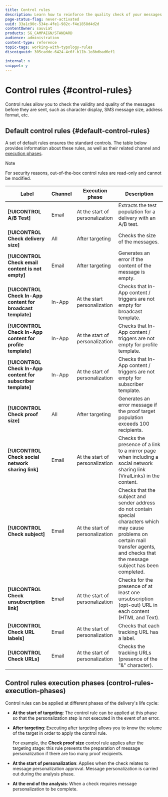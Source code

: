```yaml
---
title: Control rules
description: Learn how to reinforce the quality check of your messages with control rules.
page-status-flag: never-activated
uuid: 33a1c90c-534e-4fe1-982c-f4e1858d4d2d
contentOwner: sauviat
products: SG_CAMPAIGN/STANDARD
audience: administration
content-type: reference
topic-tags: working-with-typology-rules
discoiquuid: 305cadde-6424-4c6f-b11b-1e8bdbad6ef1

internal: n
snippet: y
---
```


# Control rules {#control-rules}

Control rules allow you to check the validity and quality of the messages before they are sent, such as character display, SMS message size, address format, etc.

## Default control rules {#default-control-rules}

A set of default rules ensures the standard controls. The table below provides information about these rules, as well as their related channel and [execution phases](#control-rules-execution-phases).

>[!NOTE]
>
>For security reasons, out-of-the-box control rules are read-only and cannot be modified.

Label | Channel | Execution phase | Description
---------|----------|---------|---------
 **[!UICONTROL A/B Test]** | Email | At the start of personalization | Extracts the test population for a delivery with an A/B test.
 **[!UICONTROL Check delivery size]** | All | After targeting | Checks the size of the messages.
 **[!UICONTROL Check email content is not empty]** | Email | After targeting | Generates an error if the content of the message is empty.
 **[!UICONTROL Check In-App content for broadcast template]** | In-App | At the start personalization | Checks that In-App content / triggers are not empty for broadcast template.
 **[!UICONTROL Check In-App content for profile template]** | In-App | At the start of personalization | Checks that In-App content / triggers are not empty for profile template.
 **[!UICONTROL Check In-App content for subscriber template]** | In-App | At the start of personalization | Checks that In-App content / triggers are not empty for subscriber template.
 **[!UICONTROL Check proof size]**| All | After targeting | Generates an error message if the proof target population exceeds 100 recipients.
 **[!UICONTROL Check social network sharing link]** | Email | At the start of personalization | Checks the presence of a link to a mirror page when including a social network sharing link (ViralLinks) in the content.
 **[!UICONTROL Check subject]** | Email | At the start of personalization | Checks that the subject and sender address do not contain special characters which may cause problems on certain mail transfer agents, and checks that the message subject has been completed.
 **[!UICONTROL Check unsubscription link]** | Email | At the start of personalization | Checks for the presence of at least one unsubscription (opt-out) URL in each content (HTML and Text).
 **[!UICONTROL Check URL labels]** | Email | At the start of personalization | Checks that each tracking URL has a label.
 **[!UICONTROL Check URLs]** | Email | At the start of personalization | Checks the tracking URLs (presence of the "&" character).

## Control rules execution phases (control-rules-execution-phases)

Control rules can be applied at different phases of the delivery's life cycle:

* **At the start of targeting**: The control rule can be applied at this phase so that the personalization step is not executed in the event of an error.

* **After targeting**: Executing after targeting allows you to know the volume of the target in order to apply the control rule.

  For example, the **Check proof size** control rule applies after the targeting stage: this rule prevents the preparation of message personalization if there are too many proof recipients.

* **At the start of personalization**: Applies when the check relates to message personalization approval. Message personalization is carried out during the analysis phase.

* **At the end of the analysis**: When a check requires message personalization to be complete.
